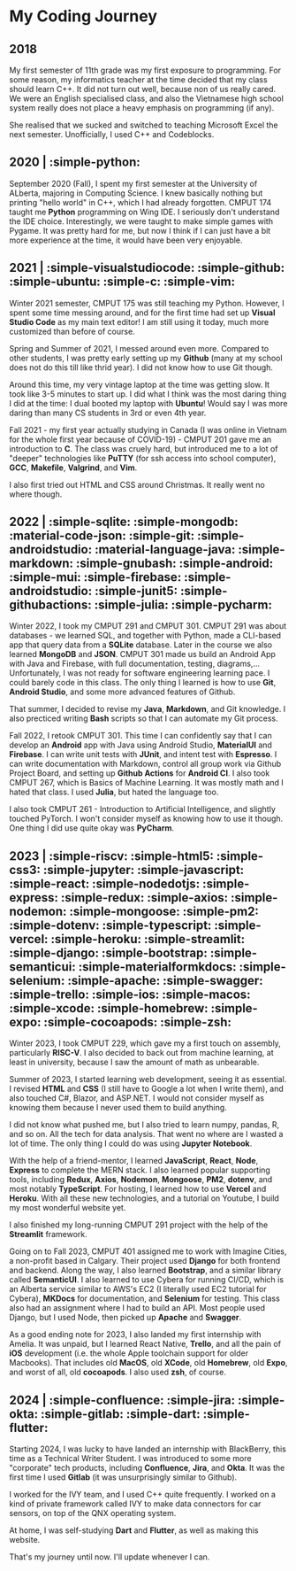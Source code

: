 # My Coding Journey

## 2018

My first semester of 11th grade was my first exposure to programming. For some reason, my informatics teacher at the time decided that my class should learn C++. It did not turn out well, because non of us really cared. We were an English specialised class, and also the Vietnamese high school system really does not place a heavy emphasis on programming (if any).

She realised that we sucked and switched to teaching Microsoft Excel the next semester. Unofficially, I used C++ and Codeblocks.

## 2020 | :simple-python:

September 2020 (Fall), I spent my first semester at the University of ALberta, majoring in Computing Science. I knew basically nothing but printing "hello world" in C++, which I had already forgotten. CMPUT 174 taught me **Python** programming on Wing IDE. I seriously don't understand the IDE choice. Interestingly, we were taught to make simple games with Pygame. It was pretty hard for me, but now I think if I can just have a bit more experience at the time, it would have been very enjoyable.

## 2021 | :simple-visualstudiocode: :simple-github: :simple-ubuntu: :simple-c: :simple-vim:

Winter 2021 semester, CMPUT 175 was still teaching my Python. However, I spent some time messing around, and for the first time had set up **Visual Studio Code** as my main text editor! I am still using it today, much more customized than before of course.

Spring and Summer of 2021, I messed around even more. Compared to other students, I was pretty early setting up my **Github** (many at my school does not do this till like thrid year). I did not know how to use Git though. 

Around this time, my very vintage laptop at the time was getting slow. It took like 3-5 minutes to start up. I did what I think was the most daring thing I did at the time: I dual booted my laptop with **Ubuntu**! Would say I was more daring than many CS students in 3rd or even 4th year.

Fall 2021 - my first year actually studying in Canada (I was online in Vietnam for the whole first year because of COVID-19) - CMPUT 201 gave me an introduction to **C**. The class was cruely hard, but introduced me to a lot of "deeper" technologies like **PuTTY** (for ssh access into school computer), **GCC**, **Makefile**, **Valgrind**, and **Vim**.

I also first tried out HTML and CSS around Christmas. It really went no where though.

## 2022 | :simple-sqlite: :simple-mongodb: :material-code-json: :simple-git: :simple-androidstudio: :material-language-java: :simple-markdown: :simple-gnubash: :simple-android: :simple-mui: :simple-firebase: :simple-androidstudio: :simple-junit5: :simple-githubactions: :simple-julia: :simple-pycharm:

Winter 2022, I took my CMPUT 291 and CMPUT 301. CMPUT 291 was about databases - we learned SQL, and together with Python, made a CLI-based app that query data from a **SQLite** database. Later in the course we also learned **MongoDB** and **JSON**. CMPUT 301 made us build an Android App with Java and Firebase, with full documentation, testing, diagrams,... Unfortunately, I was not ready for software engineering learning pace. I could barely code in this class. The only thing I learned is how to use **Git**, **Android Studio**, and some more advanced features of Github.

That summer, I decided to revise my **Java**, **Markdown**, and Git knowledge. I also precticed writing **Bash** scripts so that I can automate my Git process.

Fall 2022, I retook CMPUT 301. This time I can confidently say that I can develop an **Android** app with Java using Android Studio, **MaterialUI** and **Firebase**. I can write unit tests with **JUnit**, and intent test with **Espresso**. I can write documentation with Markdown, control all group work via Github Project Board, and setting up **Github Actions** for **Android CI**. I also took CMPUT 267, which is Basics of Machine Learning. It was mostly math and I hated that class. I used **Julia**, but hated the language too.

I also took CMPUT 261 - Introduction to Artificial Intelligence, and slightly touched PyTorch. I won't consider myself as knowing how to use it though. One thing I did use quite okay was **PyCharm**.

## 2023 | :simple-riscv: :simple-html5: :simple-css3: :simple-jupyter: :simple-javascript: :simple-react: :simple-nodedotjs: :simple-express: :simple-redux: :simple-axios: :simple-nodemon: :simple-mongoose: :simple-pm2: :simple-dotenv: :simple-typescript: :simple-vercel: :simple-heroku: :simple-streamlit: :simple-django: :simple-bootstrap: :simple-semanticui: :simple-materialformkdocs: :simple-selenium: :simple-apache: :simple-swagger: :simple-trello: :simple-ios: :simple-macos: :simple-xcode: :simple-homebrew: :simple-expo: :simple-cocoapods: :simple-zsh:

Winter 2023, I took CMPUT 229, which gave my a first touch on assembly, particularly **RISC-V**. I also decided to back out from machine learning, at least in university, because I saw the amount of math as unbearable.

Summer of 2023, I started learning web development, seeing it as essential. I revised **HTML** and **CSS** (I still have to Google a lot when I write them), and also touched C#, Blazor, and ASP.NET. I would not consider myself as knowing them because I never used them to build anything.

I did not know what pushed me, but I also tried to learn numpy, pandas, R, and so on. All the tech for data analysis. That went no where are I wasted a lot of time. The only thing I could do was using **Jupyter Notebook**.

With the help of a friend-mentor, I learned **JavaScript**, **React**, **Node**, **Express** to complete the MERN stack. I also learned popular supporting tools, including **Redux**, **Axios**, **Nodemon**, **Mongoose**, **PM2**, **dotenv**, and most notably **TypeScript**. For hosting, I learned how to use **Vercel** and **Heroku**. With all these new technologies, and a tutorial on Youtube, I build my most wonderful website yet.

I also finished my long-running CMPUT 291 project with the help of the **Streamlit** framework.

Going on to Fall 2023, CMPUT 401 assigned me to work with Imagine Cities, a non-profit based in Calgary. Their project used **Django** for both frontend and backend. Along the way, I also learned **Bootstrap**, and a similar library called **SemanticUI**. I also learned to use Cybera for running CI/CD, which is an Alberta service similar to AWS's EC2 (I literally used EC2 tutorial for Cybera), **MKDocs** for documentation, and **Selenium** for testing. This class also had an assignment where I had to build an API. Most people used Django, but I used Node, then picked up **Apache** and **Swagger**.

As a good ending note for 2023, I also landed my first internship with Amelia. It was unpaid, but I learned React Native, **Trello**, and all the pain of **iOS** development (i.e. the whole Apple toolchain support for older Macbooks). That includes old **MacOS**, old **XCode**, old **Homebrew**, old **Expo**, and worst of all, old **cocoapods**. I also used **zsh**, of course.

## 2024 | :simple-confluence: :simple-jira: :simple-okta: :simple-gitlab: :simple-dart: :simple-flutter:

Starting 2024, I was lucky to have landed an internship with BlackBerry, this time as a Technical Writer Student. I was introduced to some more "corporate" tech products, including **Confluence**, **Jira**, and **Okta**. It was the first time I used **Gitlab** (it was unsurprisingly similar to Github).

I worked for the IVY team, and I used C++ quite frequently. I worked on a kind of private framework called IVY to make data connectors for car sensors, on top of the QNX operating system.

At home, I was self-studying **Dart** and **Flutter**, as well as making this website.

That's my journey until now. I'll update whenever I can.
